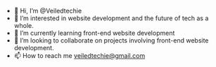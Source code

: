 - 👋 Hi, I’m @Veiledtechie
- 👀 I’m interested in website development and the future of tech as a whole.
- 🌱 I’m currently learning front-end website development
- 💞️ I’m looking to collaborate on projects involving front-end website development.
- 📫 How to reach me veiledtechie@gmail.com

<!---
Veiledtechie/Veiledtechie is a ✨ special ✨ repository because its `README.md` (this file) appears on your GitHub profile.
You can click the Preview link to take a look at your changes.
--->
